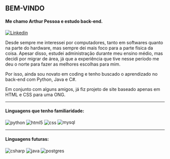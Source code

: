 ## BEM-VINDO

#### Me chamo Arthur Pessoa e estudo back-end.

[![Linkedin](https://img.shields.io/badge/LinkedIn-0077B5?style=for-the-badge&logo=linkedin&logoColor=white)](https://www.linkedin.com/in/arthurpessoa1/)



<p>Desde sempre me interessei por computadores, tanto em softwares quanto na parte do hardware, mas sempre dei mais foco para a parte física da coisa. Apesar disso, estudei administração durante meu ensino médio, 
mas decidi por migrar de área, já que a experiência que tive nesse período me deu o norte para fazer as melhores escolhas para mim.</p>
<p>Por isso, ainda sou novato em coding e tenho buscado o aprendizado no back-end com Python, Java e C#.</p>
<p>Em conjunto com alguns amigos, já fiz projeto de site baseado apenas em HTML e CSS para uma ONG.</p>



---

#### Linguagens que tenho familiaridade:

<div style="display: inline-block">

<img align="center" alt="python" src="https://img.shields.io/badge/Python-3776AB?style=for-the-badge&logo=python&logoColor=white"/>
<img align="center" alt="html5" src="https://img.shields.io/badge/HTML5-E34F26?style=for-the-badge&logo=html5&logoColor=white"/>
<img align="center" alt="css" src="https://img.shields.io/badge/CSS3-1572B6?style=for-the-badge&logo=css3&logoColor=white"/>
<img alt="mysql" src="https://img.shields.io/badge/MySQL-black?logo=mysql">

</div>

---

#### Linguagens futuras:

<div style="display: inline-block">
<img align="center" alt="csharp" src="https://img.shields.io/badge/csharp-00008B?style=for-the-badge&logo=csharp&logoColor=white"/>
<img align="center" alt="java" src="https://img.shields.io/badge/java-FF4500?style=for-the-badge&logo=openjdk&logoColor=white"/>
<img align="center" alt="postgres" src="https://img.shields.io/badge/postgres-3776AB?style=for-the-badge&logo=postgresql&logoColor=white"/>

</div>
